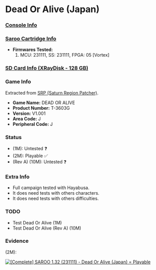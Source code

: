# Dead Or Alive (Japan)

### [Console Info](../../../../../Info/Consoles/VA13/README.md)

### [Saroo Cartridge Info](../../../../../Info/Cartridges/RetroGameParadiseStore/1.32F/README.md)

- <b>Firmwares Tested:</b>
  1. MCU: 231111, SS: 231111, FPGA: 05 [Vortex]

### [SD Card Info (XRayDisk - 128 GB)](../../../../../Info/SdCards/XRayDisk/128GB/fat32/README.md)

### Game Info

Extracted from [SRP (Saturn Region Patcher)](https://segaxtreme.net/resources/saturn-region-patcher.81/download).

- <b>Game Name:</b> DEAD OR ALIVE
- <b>Product Number:</b> T-3603G
- <b>Version:</b> V1.001
- <b>Area Code:</b> J
- <b>Peripheral Code:</b> J

### Status

- (1M): Untested :question:
- (2M): Playable :white_check_mark:
- (Rev A) (10M): Untested :question:

### Extra Info

- Full campaign tested with Hayabusa.
- It does need tests with others characters.
- It does need tests with others difficulties.

### TODO

- Test Dead Or Alive (1M)
- Test Dead Or Alive (Rev A) (10M)

### Evidence

(2M):

[![[Complete] SAROO 1.32 (231111) - Dead Or Alive (Japan) = Playable](https://img.youtube.com/vi/30PiaAt4488/0.jpg)](https://www.youtube.com/watch?v=30PiaAt4488)
